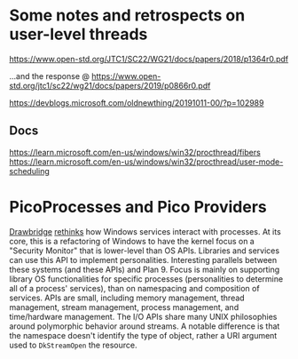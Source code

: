 # Some notes and retrospects on user-level threads

https://www.open-std.org/JTC1/SC22/WG21/docs/papers/2018/p1364r0.pdf

...and the response @ https://www.open-std.org/jtc1/sc22/wg21/docs/papers/2019/p0866r0.pdf

https://devblogs.microsoft.com/oldnewthing/20191011-00/?p=102989

## Docs

https://learn.microsoft.com/en-us/windows/win32/procthread/fibers
https://learn.microsoft.com/en-us/windows/win32/procthread/user-mode-scheduling

# PicoProcesses and Pico Providers

[Drawbridge](https://www.microsoft.com/en-us/research/project/drawbridge/) [rethinks](https://www.microsoft.com/en-us/research/publication/rethinking-the-library-os-from-the-top-down/) how Windows services interact with processes.
At its core, this is a refactoring of Windows to have the kernel focus on a "Security Monitor" that is lower-level than OS APIs.
Libraries and services can use this API to implement personalities.
Interesting parallels between these systems (and these APIs) and Plan 9.
Focus is mainly on supporting library OS functionalities for specific processes (personalities to determine all of a process' services), than on namespacing and composition of services.
APIs are small, including memory management, thread management, stream management, process management, and time/hardware management.
The I/O APIs share many UNIX philosophies around polymorphic behavior around streams.
A notable difference is that the namespace doesn't identify the type of object, rather a URI argument used to `DkStreamOpen` the resource.
